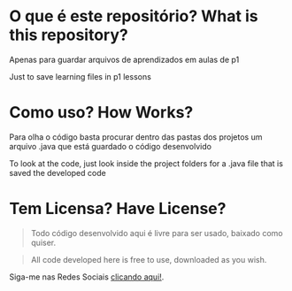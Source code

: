 # O que é este repositório? What is this repository?


Apenas para guardar arquivos de aprendizados em aulas de p1

Just to save learning files in p1 lessons


# Como uso? How Works?


Para olha o código basta procurar dentro das pastas dos projetos um arquivo .java que está guardado
o código desenvolvido

To look at the code, just look inside the project folders for a .java file that is saved
the developed code


# Tem Licensa? Have License?


> Todo código desenvolvido aqui é livre para ser usado, baixado como quiser.

> All code developed here is free to use, downloaded as you wish.

Siga-me nas Redes Sociais [clicando aqui!](https://linktr.ee/Ailtu).
